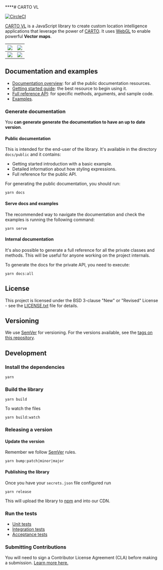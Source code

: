 ****# CARTO VL

[![CircleCI](https://circleci.com/gh/CartoDB/carto-vl.svg?style=svg)](https://circleci.com/gh/CartoDB/carto-vl)

[CARTO VL](https://github.com/cartodb/carto-vl) is a JavaScript library to create custom location intelligence applications that leverage the power of [CARTO](https://carto.com/). It uses [WebGL](https://www.khronos.org/webgl/) to enable powerful **Vector maps**.

| ![](https://github.com/CartoDB/carto-vl/blob/master/docs/images/points.png) | ![](https://github.com/CartoDB/carto-vl/blob/master/docs/images/lines.png) |
|---|---|
| ![](https://github.com/CartoDB/carto-vl/blob/master/docs/images/aggregation.png) | ![](https://github.com/CartoDB/carto-vl/blob/master/docs/images/polygons.png) |


## Documentation and examples

 - [Documentation overview](https://carto.com/developers/carto-vl/): for all the public documentation resources.
 - [Getting started guide](https://carto.com/developers/carto-vl/guides/getting-started/): the best resource to begin using it.
 - [Full reference API](https://carto.com/developers/carto-vl/reference/): for specific methods, arguments, and sample code.
 - [Examples](https://carto.com/developers/carto-vl/examples/).

### Generate documentation

You **can generate generate the documentation to have an up to date version**.

#### Public documentation

This is intended for the end-user of the library. It's available in the directory `docs/public` and it contains:
 - Getting started introduction with a basic example.
 - Detailed information about how styling expressions.
 - Full reference for the public API.

For generating the public documentation, you should run:

```
yarn docs
```

#### Serve docs and examples

The recommended way to navigate the documentation and check the examples is running the following command:

```
yarn serve
```

#### Internal documentation

It's also possible to generate a full reference for all the private classes and methods. This will be useful for anyone working on the project internals.

To generate the docs for the private API, you need to execute:

```
yarn docs:all
```


## License

This project is licensed under the BSD 3-clause "New" or "Revised" License - see the [LICENSE.txt](LICENSE.txt) file for details.


## Versioning

We use [SemVer](http://semver.org/) for versioning. For the versions available, see the [tags on this repository](https://github.com/CartoDB/carto-vl/tags).


## Development

### Install the dependencies

```
yarn
```

### Build the library

```
yarn build
```

To watch the files

```
yarn build:watch
```

### Releasing a version

#### Update the version
Remember we follow [SemVer](http://semver.org/) rules.

    yarn bump:patch|minor|major

#### Publishing the library
Once you have your `secrets.json` file configured run

    yarn release

This will upload the library to [npm](https://www.npmjs.com/) and into our CDN. 

### Run the tests

- [Unit tests](https://github.com/CartoDB/carto-vl/blob/master/test/unit/README.md)
- [Integration tests](https://github.com/CartoDB/carto-vl/blob/master/test/integration/README.md)
- [Acceptance tests](https://github.com/CartoDB/carto-vl/blob/master/test/acceptance/README.md)

### Submitting Contributions

You will need to sign a Contributor License Agreement (CLA) before making a submission. [Learn more here.](https://carto.com/contributions/)
